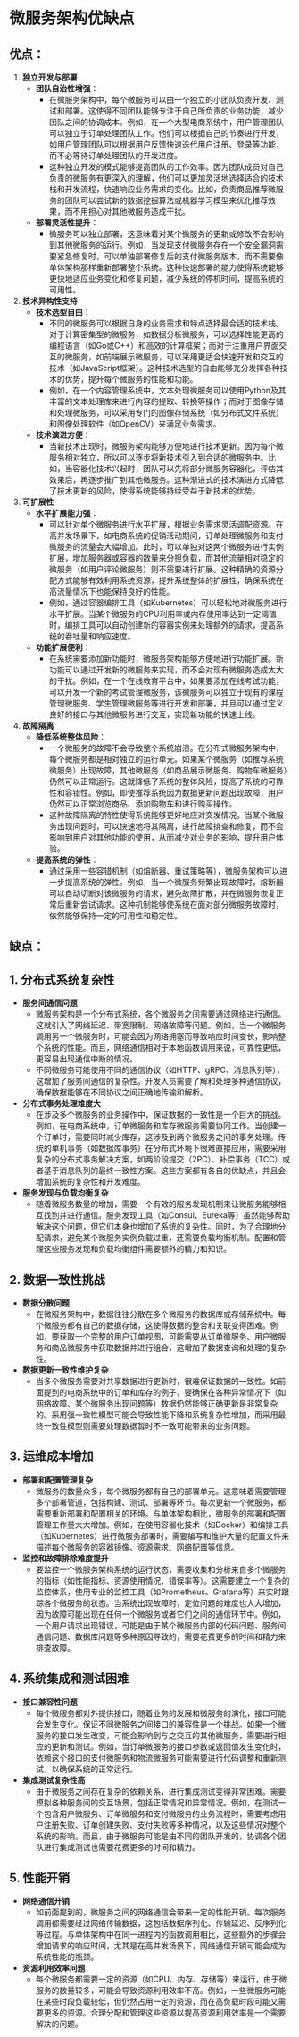 # 微服务架构优缺点

## **优点：**

1. **独立开发与部署**
    - **团队自治性增强**：
        - 在微服务架构中，每个微服务可以由一个独立的小团队负责开发、测试和部署。这使得不同团队能够专注于自己所负责的业务功能，减少团队之间的协调成本。例如，在一个大型电商系统中，用户管理团队可以独立于订单处理团队工作。他们可以根据自己的节奏进行开发，如用户管理团队可以根据用户反馈快速迭代用户注册、登录等功能，而不必等待订单处理团队的开发进度。
        - 这种独立开发的模式能够提高团队的工作效率。因为团队成员对自己负责的微服务有更深入的理解，他们可以更加灵活地选择适合的技术栈和开发流程，快速响应业务需求的变化。比如，负责商品推荐微服务的团队可以尝试新的数据挖掘算法或机器学习模型来优化推荐效果，而不用担心对其他微服务造成干扰。
    - **部署灵活性提升**：
        - 微服务可以独立部署，这意味着对某个微服务的更新或修改不会影响到其他微服务的运行。例如，当发现支付微服务存在一个安全漏洞需要紧急修复时，可以单独部署修复后的支付微服务版本，而不需要像单体架构那样重新部署整个系统。这种快速部署的能力使得系统能够更快地适应业务变化和修复问题，减少系统的停机时间，提高系统的可用性。
2. **技术异构性支持**
    - **技术选型自由**：
        - 不同的微服务可以根据自身的业务需求和特点选择最合适的技术栈。对于计算密集型的微服务，如数据分析微服务，可以选择性能更高的编程语言（如Go或C++）和高效的计算框架；而对于注重用户界面交互的微服务，如前端展示微服务，可以采用更适合快速开发和交互的技术（如JavaScript框架）。这种技术选型的自由能够充分发挥各种技术的优势，提升每个微服务的性能和功能。
        - 例如，在一个内容管理系统中，文本处理微服务可以使用Python及其丰富的文本处理库来进行内容的提取、转换等操作；而对于图像存储和处理微服务，可以采用专门的图像存储系统（如分布式文件系统）和图像处理软件（如OpenCV）来满足业务需求。
    - **技术演进方便**：
        - 当新技术出现时，微服务架构能够方便地进行技术更新。因为每个微服务相对独立，所以可以逐步将新技术引入到合适的微服务中。比如，当容器化技术兴起时，团队可以先将部分微服务容器化，评估其效果后，再逐步推广到其他微服务。这种渐进式的技术演进方式降低了技术更新的风险，使得系统能够持续受益于新技术的优势。
3. **可扩展性**
    - **水平扩展能力强**：
        - 可以针对单个微服务进行水平扩展，根据业务需求灵活调配资源。在高并发场景下，如电商系统的促销活动期间，订单处理微服务和支付微服务的流量会大幅增加。此时，可以单独对这两个微服务进行实例扩展，增加服务器或容器的数量来分担负载，而其他流量相对稳定的微服务（如用户评论微服务）则不需要进行扩展。这种精确的资源分配方式能够有效利用系统资源，提升系统整体的扩展性，确保系统在高流量情况下也能保持良好的性能。
        - 例如，通过容器编排工具（如Kubernetes）可以轻松地对微服务进行水平扩展。当某个微服务的CPU利用率或内存使用率达到一定阈值时，编排工具可以自动创建新的容器实例来处理额外的请求，提高系统的吞吐量和响应速度。
    - **功能扩展便利**：
        - 在系统需要添加新功能时，微服务架构能够方便地进行功能扩展。新功能可以通过开发新的微服务来实现，而不会对现有微服务造成太大的干扰。例如，在一个在线教育平台中，如果要添加在线考试功能，可以开发一个新的考试管理微服务，该微服务可以独立于现有的课程管理微服务、学生管理微服务等进行开发和部署，并且可以通过定义良好的接口与其他微服务进行交互，实现新功能的快速上线。
4. **故障隔离**
    - **降低系统整体风险**：
        - 一个微服务的故障不会导致整个系统崩溃。在分布式微服务架构中，每个微服务都是相对独立的运行单元。如果某个微服务（如推荐系统微服务）出现故障，其他微服务（如商品展示微服务、购物车微服务）仍然可以正常运行。这就降低了系统的整体风险，提高了系统的可靠性和容错性。例如，即使推荐系统因为数据更新问题出现故障，用户仍然可以正常浏览商品、添加购物车和进行购买操作。
        - 这种故障隔离的特性使得系统能够更好地应对突发情况。当某个微服务出现问题时，可以快速地将其隔离，进行故障排查和修复，而不会影响到用户对其他功能的使用，从而减少对业务的影响，提升用户体验。
    - **提高系统的弹性**：
        - 通过采用一些容错机制（如熔断器、重试策略等），微服务架构可以进一步提高系统的弹性。例如，当一个微服务频繁出现故障时，熔断器可以自动切断对该微服务的请求，避免故障扩散，并在微服务恢复正常后重新尝试请求。这种机制能够使系统在面对部分微服务故障时，依然能够保持一定的可用性和稳定性。

## **缺点：**

## 1. 分布式系统复杂性

- **服务间通信问题**
  - 微服务架构是一个分布式系统，各个微服务之间需要通过网络进行通信。这就引入了网络延迟、带宽限制、网络故障等问题。例如，当一个微服务调用另一个微服务时，可能会因为网络拥塞而导致响应时间变长，影响整个系统的性能。而且，网络通信相对于本地函数调用来说，可靠性更低，更容易出现通信中断的情况。
  - 不同微服务可能使用不同的通信协议（如HTTP、gRPC、消息队列等），这增加了服务间通信的复杂性。开发人员需要了解和处理多种通信协议，确保数据能够在不同协议之间正确地传输和解析。
- **分布式事务处理难度大**
  - 在涉及多个微服务的业务操作中，保证数据的一致性是一个巨大的挑战。例如，在电商系统中，订单微服务和库存微服务需要协同工作。当创建一个订单时，需要同时减少库存，这涉及到两个微服务之间的事务处理。传统的单机事务（如数据库事务）在分布式环境下很难直接应用，需要采用复杂的分布式事务解决方案，如两阶段提交（2PC）、补偿事务（TCC）或者基于消息队列的最终一致性方案。这些方案都有各自的优缺点，并且会增加系统的复杂性和开发难度。
- **服务发现与负载均衡复杂**
  - 随着微服务数量的增加，需要一个有效的服务发现机制来让微服务能够相互找到并进行通信。服务发现工具（如Consul、Eureka等）虽然能够帮助解决这个问题，但它们本身也增加了系统的复杂性。同时，为了合理地分配请求，避免某个微服务实例负载过重，还需要负载均衡机制。配置和管理这些服务发现和负载均衡组件需要额外的精力和知识。

## 2. 数据一致性挑战

- **数据分散问题**
  - 在微服务架构中，数据往往分散在多个微服务的数据库或存储系统中。每个微服务都有自己的数据存储，这使得数据的整合和关联变得困难。例如，要获取一个完整的用户订单视图，可能需要从订单微服务、用户微服务和商品微服务中获取数据并进行组合，这增加了数据查询和处理的复杂性。
- **数据更新一致性维护复杂**
  - 当多个微服务需要对共享数据进行更新时，很难保证数据的一致性。如前面提到的电商系统中的订单和库存的例子，要确保在各种异常情况下（如网络故障、某个微服务出现问题等）数据仍然能够正确更新是非常复杂的。采用强一致性模型可能会导致性能下降和系统复杂性增加，而采用最终一致性模型则需要处理数据暂时不一致可能带来的业务问题。

## 3. 运维成本增加

- **部署和配置管理复杂**
  - 微服务的数量众多，每个微服务都有自己的部署单元。这意味着需要管理多个部署管道，包括构建、测试、部署等环节。每次更新一个微服务，都需要重新部署和配置相关的环境。与单体架构相比，微服务的部署和配置管理工作量大大增加。例如，在使用容器化技术（如Docker）和编排工具（如Kubernetes）进行微服务部署时，需要编写和维护大量的配置文件来描述每个微服务的容器镜像、资源需求、网络配置等信息。
- **监控和故障排除难度提升**
  - 要监控一个微服务架构系统的运行状态，需要收集和分析来自多个微服务的指标（如性能指标、资源使用情况、错误率等）。这需要建立一个复杂的监控体系，使用专业的监控工具（如Prometheus、Grafana等）来实时跟踪各个微服务的状态。当系统出现故障时，定位问题的难度也大大增加，因为故障可能出现在任何一个微服务或者它们之间的通信环节中。例如，一个用户请求出现错误，可能是由于某个微服务内部的代码问题、服务间通信问题、数据库问题等多种原因导致的，需要花费更多的时间和精力来排查故障。

## 4. 系统集成和测试困难

- **接口兼容性问题**
  - 每个微服务都对外提供接口，随着业务的发展和微服务的演化，接口可能会发生变化。保证不同微服务之间接口的兼容性是一个挑战。如果一个微服务的接口发生改变，可能会影响到与之交互的其他微服务，需要进行相应的更新和测试。例如，当订单微服务的接口参数或返回值发生变化时，依赖这个接口的支付微服务和物流微服务可能需要进行代码调整和重新测试，以确保系统的正常运行。
- **集成测试复杂性高**
  - 由于微服务之间存在复杂的依赖关系，进行集成测试变得非常困难。需要模拟各种服务间的交互场景，包括正常情况和异常情况。例如，在测试一个包含用户微服务、订单微服务和支付微服务的业务流程时，需要考虑用户注册失败、订单创建失败、支付失败等多种情况，以及这些情况对整个系统的影响。而且，由于微服务可能是由不同的团队开发的，协调各个团队进行集成测试也需要花费更多的时间和精力。

## 5. 性能开销

- **网络通信开销**
  - 如前面提到的，微服务之间的网络通信会带来一定的性能开销。每次服务调用都需要经过网络传输数据，这包括数据序列化、传输延迟、反序列化等过程。与单体架构中在同一进程内的函数调用相比，这些额外的步骤会增加请求的响应时间，尤其是在高并发场景下，网络通信开销可能会成为系统性能的瓶颈。
- **资源利用效率问题**
  - 每个微服务都需要一定的资源（如CPU、内存、存储等）来运行，由于微服务的数量较多，可能会导致资源利用效率不高。例如，一些微服务可能在某些时段负载较低，但仍然占用一定的资源，而在高负载时段可能又需要更多的资源。合理分配和管理这些资源以提高资源利用效率是一个需要解决的问题。
